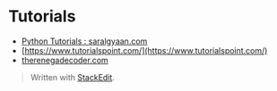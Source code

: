 
# Tutorials

- [Python Tutorials : saralgyaan.com](https://saralgyaan.com/posts/category/python/tutorials/)
- [https://www.tutorialspoint.com/](https://www.tutorialspoint.com/)
- [therenegadecoder.com](https://therenegadecoder.com/category/code/)

> Written with [StackEdit](https://stackedit.io/).
<!--stackedit_data:
eyJoaXN0b3J5IjpbMTcyODQ5NzA5OCwtMzIzMjU2MDMxLDE5NT
QwNTUwM119
-->